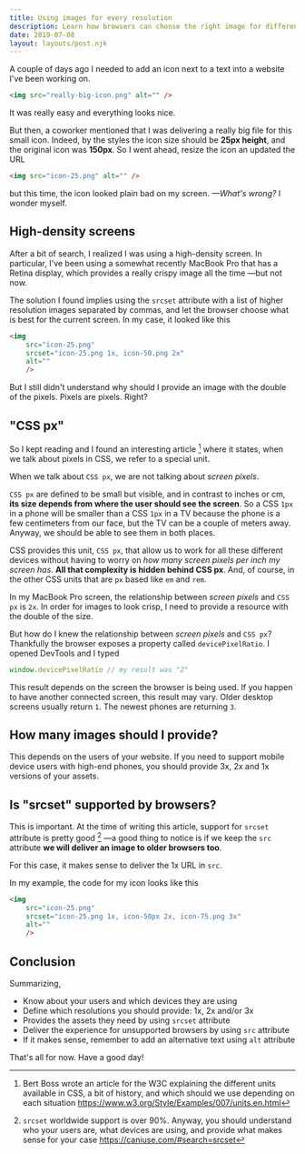 ```yaml
---
title: Using images for every resolution
description: Learn how browsers can choose the right image for different screen resolutions
date: 2019-07-08
layout: layouts/post.njk
---
```


A couple of days ago I needed to add an icon next to a text into a website I've been working on.

``` html
<img src="really-big-icon.png" alt="" />
```

It was really easy and everything looks nice.

But then, a coworker mentioned that I was delivering a really big file for this small icon. Indeed, by the styles the icon size should be **25px height**, and the original icon was **150px**. So I went ahead, resize the icon an updated the URL

``` html
<img src="icon-25.png" alt="" />
```

but this time, the icon looked plain bad on my screen. _—What's wrong?_ I wonder myself.

## High-density screens

After a bit of search, I realized I was using a high-density screen. In particular, I've been using a somewhat recently MacBook Pro that has a Retina display, which provides a really crispy image all the time —but not now.

The solution I found implies using the `srcset` attribute with a list of higher resolution images separated by commas, and let the browser choose what is best for the current screen. In my case, it looked like this

``` html
<img
    src="icon-25.png"
    srcset="icon-25.png 1x, icon-50.png 2x"
    alt=""
    />
```

But I still didn't understand why should I provide an image with the double of the pixels. Pixels are pixels. Right?

## "CSS px"

So I kept reading and I found an interesting article [^1] where it states, when we talk about pixels in CSS, we refer to a special unit.

When we talk about `CSS px`, we are not talking about _screen pixels_.

`CSS px` are defined to be small but visible, and in contrast to inches or cm, **its size depends from where the user should see the screen**. So a CSS `1px` in a phone will be smaller than a CSS `1px` in a TV because the phone is a few centimeters from our face, but the TV can be a couple of meters away. Anyway, we should be able to see them in both places.

CSS provides this unit, `CSS px`, that allow us to work for all these different devices without having to worry on _how many screen pixels per inch my screen has_. **All that complexity is hidden behind CSS px**. And, of course, in the other CSS units that are `px` based like `em` and `rem`.

In my MacBook Pro screen, the relationship between _screen pixels_ and `CSS px` is `2x`. In order for images to look crisp, I need to provide a resource with the double of the size.

But how do I knew the relationship between _screen pixels_ and `CSS px`? Thankfully the browser exposes a property called `devicePixelRatio`. I opened DevTools and I typed

``` javascript
window.devicePixelRatio // my result was "2"
```

This result depends on the screen the browser is being used. If you happen to have another connected screen, this result may vary. Older desktop screens usually return `1`. The newest phones are returning `3`.

## How many images should I provide?

This depends on the users of your website. If you need to support mobile device users with high-end phones, you should provide 3x, 2x and 1x versions of your assets.

## Is "srcset" supported by browsers?

This is important. At the time of writing this article, support for `srcset` attribute is pretty good [^2] —a good thing to notice is if we keep the `src` attribute **we will deliver an image to older browsers too**.

For this case, it makes sense to deliver the 1x URL in `src`. 

In my example, the code for my icon looks like this

``` html
<img
    src="icon-25.png"
    srcset="icon-25.png 1x, icon-50px 2x, icon-75.png 3x"
    alt=""
    />
```

## Conclusion

Summarizing,

- Know about your users and which devices they are using
- Define which resolutions you should provide: 1x, 2x and/or 3x
- Provides the assets they need by using `srcset` attribute
- Deliver the experience for unsupported browsers by using `src` attribute
- If it makes sense, remember to add an alternative text using `alt` attribute

That's all for now. Have a good day!

[^1]: Bert Boss wrote an article for the W3C explaining the different units available in CSS, a bit of history, and which should we use depending on each situation https://www.w3.org/Style/Examples/007/units.en.html
[^2]: `srcset` worldwide support is over 90%. Anyway, you should understand who your users are, what devices are using, and provide what makes sense for your case https://caniuse.com/#search=srcset
